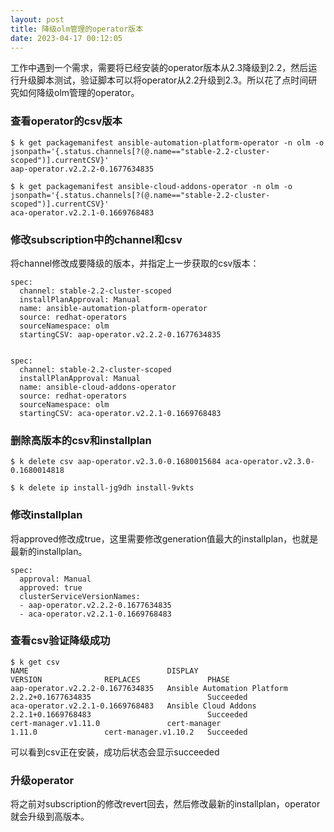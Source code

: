 ```yaml
---
layout: post
title: 降级olm管理的operator版本
date: 2023-04-17 00:12:05
---
```


工作中遇到一个需求，需要将已经安装的operator版本从2.3降级到2.2，然后运行升级脚本测试，验证脚本可以将operator从2.2升级到2.3。所以花了点时间研究如何降级olm管理的operator。

### 查看operator的csv版本

```
$ k get packagemanifest ansible-automation-platform-operator -n olm -o jsonpath='{.status.channels[?(@.name=="stable-2.2-cluster-scoped")].currentCSV}'
aap-operator.v2.2.2-0.1677634835

$ k get packagemanifest ansible-cloud-addons-operator -n olm -o jsonpath='{.status.channels[?(@.name=="stable-2.2-cluster-scoped")].currentCSV}'
aca-operator.v2.2.1-0.1669768483
```

### 修改subscription中的channel和csv

将channel修改成要降级的版本，并指定上一步获取的csv版本：

```
spec:
  channel: stable-2.2-cluster-scoped
  installPlanApproval: Manual
  name: ansible-automation-platform-operator
  source: redhat-operators
  sourceNamespace: olm
  startingCSV: aap-operator.v2.2.2-0.1677634835


spec:
  channel: stable-2.2-cluster-scoped
  installPlanApproval: Manual
  name: ansible-cloud-addons-operator
  source: redhat-operators
  sourceNamespace: olm
  startingCSV: aca-operator.v2.2.1-0.1669768483
```

### 删除高版本的csv和installplan

```
$ k delete csv aap-operator.v2.3.0-0.1680015684 aca-operator.v2.3.0-0.1680014818

$ k delete ip install-jg9dh install-9vkts
```

### 修改installplan

将approved修改成true，这里需要修改generation值最大的installplan，也就是最新的installplan。

```
spec:
  approval: Manual
  approved: true
  clusterServiceVersionNames:
  - aap-operator.v2.2.2-0.1677634835
  - aca-operator.v2.2.1-0.1669768483
```

### 查看csv验证降级成功

```
$ k get csv
NAME                               DISPLAY                       VERSION              REPLACES               PHASE
aap-operator.v2.2.2-0.1677634835   Ansible Automation Platform   2.2.2+0.1677634835                          Succeeded
aca-operator.v2.2.1-0.1669768483   Ansible Cloud Addons          2.2.1+0.1669768483                          Succeeded
cert-manager.v1.11.0               cert-manager                  1.11.0               cert-manager.v1.10.2   Succeeded
```

可以看到csv正在安装，成功后状态会显示succeeded

### 升级operator

将之前对subscription的修改revert回去，然后修改最新的installplan，operator就会升级到高版本。
